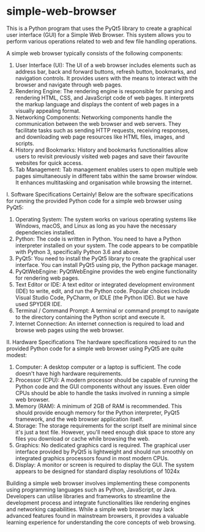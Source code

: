 # simple-web-browser
This is a Python program that uses the PyQt5 library to create a graphical user interface (GUI)  for a Simple Web Browser. This system allows you to perform various operations related to web  and few file handling operations.

A simple web browser typically consists of the following components: 

1. User Interface (UI): The UI of a web browser includes elements such as address bar, back 
and forward buttons, refresh button, bookmarks, and navigation controls. It provides 
users with the means to interact with the browser and navigate through web pages. 
2. Rendering Engine: The rendering engine is responsible for parsing and rendering HTML, 
CSS, and JavaScript code of web pages. It interprets the markup language and displays 
the content of web pages in a visually appealing format. 
3. Networking Components: Networking components handle the communication between 
the web browser and web servers. They facilitate tasks such as sending HTTP requests, 
receiving responses, and downloading web page resources like HTML files, images, and 
scripts. 
4. History and Bookmarks: History and bookmarks functionalities allow users to revisit 
previously visited web pages and save their favourite websites for quick access. 
5. Tab Management: Tab management enables users to open multiple web pages 
simultaneously in different tabs within the same browser window. It enhances 
multitasking and organisation while browsing the internet.

I. Software Specifications 
Certainly! Below are the software specifications for running the provided Python code for a 
simple web browser using PyQt5: 

1. Operating System: The system works on various operating systems like Windows, 
macOS, and Linux as long as you have the necessary dependencies installed. 
2. Python: The code is written in Python. You need to have a Python interpreter installed on 
your system. The code appears to be compatible with Python 3, specifically Python 3.6 
and above. 
3. PyQt5: You need to install the PyQt5 library to create the graphical user interface. You 
can install PyQt5 using pip, the Python package manager. 
4. PyQtWebEngine: PyQtWebEngine provides the web engine functionality for rendering 
web pages. 
5. Text Editor or IDE: A text editor or integrated development environment (IDE) to write, 
edit, and run the Python code. Popular choices include Visual Studio Code, PyCharm, or 
IDLE (the Python IDE). But we have used SPYDER IDE. 
6. Terminal / Command Prompt: A terminal or command prompt to navigate to the 
directory containing the Python script and execute it. 
7. Internet Connection: An internet connection is required to load and browse web pages 
using the web browser.

II. Hardware Specifications 
The hardware specifications required to run the provided Python code for a simple web browser 
using PyQt5 are quite modest: 

1. Computer: A desktop computer or a laptop is sufficient. The code doesn't have high 
hardware requirements. 
2. Processor (CPU): A modern processor should be capable of running the Python code and 
the GUI components without any issues. Even older CPUs should be able to handle the 
tasks involved in running a simple web browser. 
3. Memory (RAM): A minimum of 2GB of RAM is recommended. This should provide 
enough memory for the Python interpreter, PyQt5 framework, and the web browser 
application itself. 
4. Storage: The storage requirements for the script itself are minimal since it's just a text 
file. However, you'll need enough disk space to store any files you download or cache 
while browsing the web. 
5. Graphics: No dedicated graphics card is required. The graphical user interface provided 
by PyQt5 is lightweight and should run smoothly on integrated graphics processors found 
in most modern CPUs. 
6. Display: A monitor or screen is required to display the GUI. The system appears to be 
designed for standard display resolutions of 1024x

Building a simple web browser involves implementing these components using programming languages such as Python, JavaScript, or Java. Developers can utilise libraries and frameworks to streamline the development process and integrate functionalities like rendering engines and networking capabilities. While a simple web browser may lack advanced features found in 
mainstream browsers, it provides a valuable learning experience for understanding the core concepts of web browsing.
